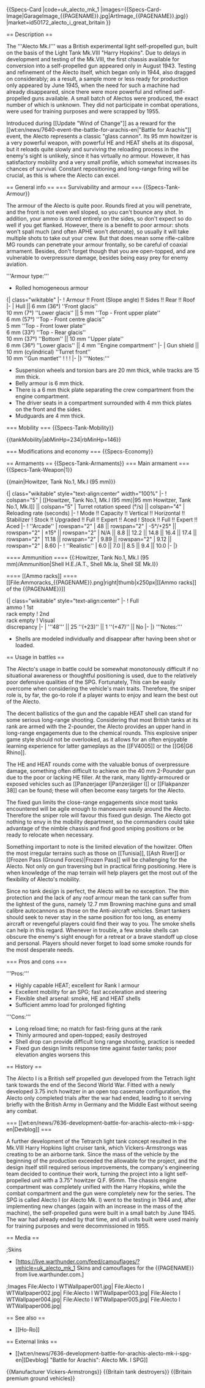{{Specs-Card
|code=uk_alecto_mk_1
|images={{Specs-Card-Image|GarageImage_{{PAGENAME}}.jpg|ArtImage_{{PAGENAME}}.jpg}}
|market=id50172_alecto_i_great_britain
}}

== Description ==
<!-- ''In the description, the first part should be about the history of the creation and combat usage of the vehicle, as well as its key features. In the second part, tell the reader about the ground vehicle in the game. Insert a screenshot of the vehicle, so that if the novice player does not remember the vehicle by name, he will immediately understand what kind of vehicle the article is talking about.'' -->
The '''Alecto Mk.I''' was a British experimental light self-propelled gun, built on the basis of the Light Tank Mk.VIII "Harry Hopkins". Due to delays in development and testing of the Mk.VIII, the first chassis available for conversion into a self-propelled gun appeared only in August 1943. Testing and refinement of the Alecto itself, which began only in 1944, also dragged on considerably; as a result, a sample more or less ready for production only appeared by June 1945, when the need for such a machine had already disappeared, since there were more powerful and refined self-propelled guns available. A small batch of Alectos were produced, the exact number of which is unknown. They did not participate in combat operations, were used for training purposes and were scrapped by 1955.

Introduced during [[Update "Wind of Change"]] as a reward for the [[wt:en/news/7640-event-the-battle-for-arachis-en|"Battle for Arachis"]] event, the Alecto represents a classic "glass cannon". Its 95 mm howitzer is a very powerful weapon, with powerful HE and HEAT shells at its disposal, but it reloads quite slowly and surviving the reloading process in the enemy's sight is unlikely, since it has virtually no armour. However, it has satisfactory mobility and a very small profile, which somewhat increases its chances of survival. Constant repositioning and long-range firing will be crucial, as this is where the Alecto can excel.

== General info ==
=== Survivability and armour ===
{{Specs-Tank-Armour}}
<!-- ''Describe armour protection. Note the most well protected and key weak areas. Appreciate the layout of modules as well as the number and location of crew members. Is the level of armour protection sufficient, is the placement of modules helpful for survival in combat? If necessary use a visual template to indicate the most secure and weak zones of the armour.'' -->
The armour of the Alecto is quite poor. Rounds fired at you will penetrate, and the front is not even well sloped, so you can't bounce any shot. In addition, your ammo is stored entirely on the sides, so don't expect so do well if you get flanked. However, there is a benefit to poor armour: shots won't spall much (and often APHE won't detonate), so usually it will take multiple shots to take out your crew. But that does mean some rifle-calibre MG rounds can penetrate your armour frontally, so be careful of coaxial armament. Besides, don't forget though that you are open-topped, and are vulnerable to overpressure damage, besides being easy prey for enemy aviation.

'''Armour type:'''

* Rolled homogeneous armour

{| class="wikitable"
|-
! Armour !! Front (Slope angle) !! Sides !! Rear !! Roof
|-
| Hull || 6 mm (36°) ''Front glacis'' <br> 10 mm (7°) ''Lower glacis'' || 5 mm ''Top - Front upper plate'' <br> 6 mm (57°) ''Top - Front centre glacis'' <br> 5 mm ''Top - Front lower plate'' <br> 6 mm (33°) ''Top - Rear glacis'' <br> 10 mm (37°) ''Bottom'' || 10 mm ''Upper plate'' <br> 6 mm (36°) ''Lower glacis'' || 4 mm ''Engine compartment''
|-
| Gun shield || 10 mm (cylindrical) ''Turret front'' <br> 10 mm ''Gun mantlet''
!
!
!
|-
|}
'''Notes:'''

* Suspension wheels and torsion bars are 20 mm thick, while tracks are 15 mm thick.
* Belly armour is 6 mm thick.
* There is a 6 mm thick plate separating the crew compartment from the engine compartment.
* The driver seats in a compartment surrounded with 4 mm thick plates on the front and the sides.
* Mudguards are 4 mm thick.

=== Mobility ===
{{Specs-Tank-Mobility}}
<!-- ''Write about the mobility of the ground vehicle. Estimate the specific power and manoeuvrability, as well as the maximum speed forwards and backwards.'' -->

{{tankMobility|abMinHp=234|rbMinHp=146}}

=== Modifications and economy ===
{{Specs-Economy}}

== Armaments ==
{{Specs-Tank-Armaments}}
=== Main armament ===
{{Specs-Tank-Weapon|1}}
<!-- ''Give the reader information about the characteristics of the main gun. Assess its effectiveness in a battle based on the reloading speed, ballistics and the power of shells. Do not forget about the flexibility of the fire, that is how quickly the cannon can be aimed at the target, open fire on it and aim at another enemy. Add a link to the main article on the gun: <code><nowiki>{{main|Name of the weapon}}</nowiki></code>. Describe in general terms the ammunition available for the main gun. Give advice on how to use them and how to fill the ammunition storage.'' -->
{{main|Howitzer, Tank No.1, Mk.I (95 mm)}}

{| class="wikitable" style="text-align:center" width="100%"
|-
! colspan="5" | [[Howitzer, Tank No.1, Mk.I (95 mm)|95 mm Howitzer, Tank No.1, Mk.I]] || colspan="5" | Turret rotation speed (°/s) || colspan="4" | Reloading rate (seconds)
|-
! Mode !! Capacity !! Vertical !! Horizontal !! Stabilizer
! Stock !! Upgraded !! Full !! Expert !! Aced
! Stock !! Full !! Expert !! Aced
|-
! ''Arcade''
| rowspan="2" | 48 || rowspan="2" | -5°/+25° || rowspan="2" | ±15° || rowspan="2" | N/A || 8.8 || 12.2 || 14.8 || 16.4 || 17.4 || rowspan="2" | 11.18 || rowspan="2" | 9.89 || rowspan="2" | 9.12 || rowspan="2" | 8.60
|-
! ''Realistic''
| 6.0 || 7.0 || 8.5 || 9.4 || 10.0
|-
|}

==== Ammunition ====
{{:Howitzer, Tank No.1, Mk.I (95 mm)/Ammunition|Shell H.E./A.T., Shell Mk.Ia, Shell SE Mk.I}}

==== [[Ammo racks]] ====
[[File:Ammoracks_{{PAGENAME}}.png|right|thumb|x250px|[[Ammo racks]] of the {{PAGENAME}}]]
<!-- '''Last updated: 2.15.1.55''' -->
{| class="wikitable" style="text-align:center"
|-
! Full<br>ammo
! 1st<br>rack empty
! 2nd<br>rack empty
! Visual<br>discrepancy
|-
| '''48''' || 25&nbsp;''(+23)'' || 1&nbsp;''(+47)'' || No
|-
|}
'''Notes:'''

* Shells are modeled individually and disappear after having been shot or loaded.

== Usage in battles ==
<!-- ''Describe the tactics of playing in the vehicle, the features of using vehicles in the team and advice on tactics. Refrain from creating a "guide" - do not impose a single point of view but instead give the reader food for thought. Describe the most dangerous enemies and give recommendations on fighting them. If necessary, note the specifics of the game in different modes (AB, RB, SB).'' -->
The Alecto's usage in battle could be somewhat monotonously difficult if no situational awareness or thoughtful positioning is used, due to the relatively poor defensive qualities of the SPG. Fortunately, This can be easily overcome when considering the vehicle's main traits. Therefore, the sniper role is, by far, the go-to role if a player wants to enjoy and learn the best out of the Alecto.

The decent ballistics of the gun and the capable HEAT shell can stand for some serious long-range shooting. Considering that most British tanks at its rank are armed with the 2-pounder, the Alecto provides an upper hand in long-range engagements due to the chemical rounds. This explosive sniper game style should not be overlooked, as it allows for an often enjoyable learning experience for latter gameplays as the [[FV4005]] or the [[G6|G6 Rhino]].

The HE and HEAT rounds come with the valuable bonus of overpressure damage, something often difficult to achieve on the 40 mm 2-Pounder gun due to the poor or lacking HE filler. At the rank, many lightly-armoured or exposed vehicles such as [[Panzerjager I|Panzerjäger I]] or [[Flakpanzer 38]] can be found; these will often become easy targets for the Alecto.

The fixed gun limits the close-range engagements since most tanks encountered will be agile enough to manoeuvre easily around the Alecto. Therefore the sniper role will favour this fixed gun design. The Alecto got nothing to envy in the mobility department, so the commanders could take advantage of the nimble chassis and find good sniping positions or be ready to relocate when necessary.

Something important to note is the limited elevation of the howitzer. Often the most irregular terrains such as those on [[Tunisia]], [[Ash River]] or [[Frozen Pass (Ground Forces)|Frozen Pass]] will be challenging for the Alecto. Not only on gun traversing but in practical firing positioning. Here is when knowledge of the map terrain will help players get the most out of the flexibility of Alecto's mobility.

Since no tank design is perfect, the Alecto will be no exception. The thin protection and the lack of any roof armour mean the tank can suffer from the lightest of the guns, namely 12.7 mm Browning machine guns and small calibre autocannons as those on the Anti-aircraft vehicles. Smart tankers should seek to never stay in the same position for too long, as enemy aircraft or revengeful players could find their way to you. The smoke shells can help in this regard. Whenever in trouble, a few smoke shells can obscure the enemy's sight enough for a retreat or a brave standoff up close and personal. Players should never forget to load some smoke rounds for the most desperate needs.

=== Pros and cons ===
<!-- ''Summarise and briefly evaluate the vehicle in terms of its characteristics and combat effectiveness. Mark its pros and cons in a bulleted list. Try not to use more than 6 points for each of the characteristics. Avoid using categorical definitions such as "bad", "good" and the like - use substitutions with softer forms such as "inadequate" and "effective".'' -->
'''Pros:'''

* Highly capable HEAT; excellent for Rank I armour
* Excellent mobility for an SPG; fast acceleration and steering
* Flexible shell arsenal: smoke, HE and HEAT shells
* Sufficient ammo load for prolonged fighting

'''Cons:'''

* Long reload time; no match for fast-firing guns at the rank
* Thinly armoured and open-topped; easily destroyed
* Shell drop can provide difficult long range shooting, practice is needed
* Fixed gun design limits response time against faster tanks; poor elevation angles worsens this

== History ==
<!-- ''Describe the history of the creation and combat usage of the vehicle in more detail than in the introduction. If the historical reference turns out to be too long, take it to a separate article, taking a link to the article about the vehicle and adding a block "/History" (example: <nowiki>https://wiki.warthunder.com/(Vehicle-name)/History</nowiki>) and add a link to it here using the <code>main</code> template. Be sure to reference text and sources by using <code><nowiki><ref></ref></nowiki></code>, as well as adding them at the end of the article with <code><nowiki><references /></nowiki></code>. This section may also include the vehicle's dev blog entry (if applicable) and the in-game encyclopedia description (under <code><nowiki>=== In-game description ===</nowiki></code>, also if applicable).'' -->
The Alecto I is a British self propelled gun developed from the Tetrach light tank towards the end of the Second World War. Fitted with a newly developed 3.75 inch howitzer in an open top casemate configuration, the Alecto only completed trials after the war had ended, leading to it serving briefly with the British Army in Germany and the Middle East without seeing any combat.

=== [[wt:en/news/7636-development-battle-for-arachis-alecto-mk-i-spg-en|Devblog]] ===

A further development of the Tetrarch light tank concept resulted in the Mk.VIII Harry Hopkins light cruiser tank, which Vickers-Armstrongs was creating to be an airborne tank. Since the mass of the vehicle by the beginning of the production exceeded the allowable for the project, and the design itself still required serious improvements, the company's engineering team decided to continue their work, turning the project into a light self-propelled unit with a 3.75" howitzer Q.F. 95mm. The chassis engine compartment was completely unified with the Harry Hopkins, while the combat compartment and the gun were completely new for the series. The SPG is called Alecto I (or Alecto Mk. I) went to the testing in 1944 and, after implementing new changes (again with an increase in the mass of the machine), the self-propelled guns were built in a small batch by June 1945. The war had already ended by that time, and all units built were used mainly for training purposes and were decommissioned in 1955.

== Media ==
<!-- ''Excellent additions to the article would be video guides, screenshots from the game, and photos.'' -->

;Skins

* [https://live.warthunder.com/feed/camouflages/?vehicle=uk_alecto_mk_1 Skins and camouflages for the {{PAGENAME}} from live.warthunder.com.]

;Images
<gallery mode="packed-hover" heights="200">
File:Alecto I WTWallpaper001.jpg|
File:Alecto I WTWallpaper002.jpg|
File:Alecto I WTWallpaper003.jpg|
File:Alecto I WTWallpaper004.jpg|
File:Alecto I WTWallpaper005.jpg|
File:Alecto I WTWallpaper006.jpg|
</gallery>

== See also ==
<!-- ''Links to the articles on the War Thunder Wiki that you think will be useful for the reader, for example:''
* ''reference to the series of the vehicles;''
* ''links to approximate analogues of other nations and research trees.'' -->

* [[Ho-Ro]]

== External links ==
<!-- ''Paste links to sources and external resources, such as:''
* ''topic on the official game forum;''
* ''other literature.'' -->

* [[wt:en/news/7636-development-battle-for-arachis-alecto-mk-i-spg-en|[Devblog] "Battle for Arachis": Alecto Mk. I SPG]]

{{Manufacturer Vickers-Armstrongs}}
{{Britain tank destroyers}}
{{Britain premium ground vehicles}}